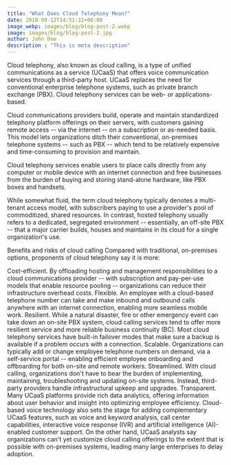 ```yaml
---
title: "What Does Cloud Telephony Mean?"
date: 2018-09-12T14:51:12+06:00
image_webp: images/blog/blog-post-2.webp
image: images/blog/blog-post-2.jpg
author: John Doe
description : "This is meta description"
---
```


Cloud telephony, also known as cloud calling, is a type of unified communications as a service (UCaaS) that offers voice communication services through a third-party host. UCaaS replaces the need for conventional enterprise telephone systems, such as private branch exchange (PBX). Cloud telephony services can be web- or applications-based.

Cloud communications providers build, operate and maintain standardized telephony platform offerings on their servers, with customers gaining remote access -- via the internet -- on a subscription or as-needed basis. This model lets organizations ditch their conventional, on-premises telephone systems -- such as PBX -- which tend to be relatively expensive and time-consuming to provision and maintain.

Cloud telephony services enable users to place calls directly from any computer or mobile device with an internet connection and free businesses from the burden of buying and storing stand-alone hardware, like PBX boxes and handsets.

While somewhat fluid, the term cloud telephony typically denotes a multi-tenant access model, with subscribers paying to use a provider's pool of commoditized, shared resources. In contrast, hosted telephony usually refers to a dedicated, segregated environment -- essentially, an off-site PBX -- that a major carrier builds, houses and maintains in its cloud for a single organization's use.

Benefits and risks of cloud calling
Compared with traditional, on-premises options, proponents of cloud telephony say it is more:

Cost-efficient. By offloading hosting and management responsibilities to a cloud communications provider -- with subscription and pay-per-use models that enable resource pooling -- organizations can reduce their infrastructure overhead costs.
Flexible. An employee with a cloud-based telephone number can take and make inbound and outbound calls anywhere with an internet connection, enabling more seamless mobile work.
Resilient. While a natural disaster, fire or other emergency event can take down an on-site PBX system, cloud calling services tend to offer more resilient service and more reliable business continuity (BC). Most cloud telephony services have built-in failover modes that make sure a backup is available if a problem occurs with a connection.
Scalable. Organizations can typically add or change employee telephone numbers on demand, via a self-service portal -- enabling efficient employee onboarding and offboarding for both on-site and remote workers.
Streamlined. With cloud calling, organizations don't have to bear the burden of implementing, maintaining, troubleshooting and updating on-site systems. Instead, third-party providers handle infrastructural upkeep and upgrades.
Transparent. Many UCaaS platforms provide rich data analytics, offering information about user behavior and insight into optimizing employee efficiency.
Cloud-based voice technology also sets the stage for adding complementary UCaaS features, such as voice and keyword analysis, call center capabilities, interactive voice response (IVR) and artificial intelligence (AI)-enabled customer support. On the other hand, UCaaS analysts say organizations can't yet customize cloud calling offerings to the extent that is possible with on-premises systems, leading many large enterprises to delay adoption.